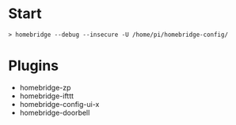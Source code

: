 # Start

```
> homebridge --debug --insecure -U /home/pi/homebridge-config/
```

# Plugins

* homebridge-zp
* homebridge-ifttt
* homebridge-config-ui-x
* homebridge-doorbell